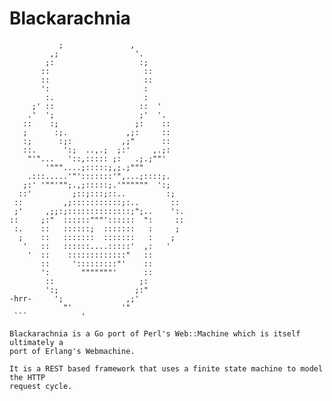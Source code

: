 # Blackarachnia

```
           ;               ,
         ,;                 '.
        ;:                   :;
       ::                     ::
       ::                     ::
       ':                     :
        :.                    :
     ;' ::                   ::  '
    .'  ';                   ;'  '.
   ::    :;                 ;:    ::
   ;      :;.             ,;:     ::
   :;      :;:           ,;"      ::
   ::.      ':;  ..,.;  ;:'     ,.;:
    "'"...   '::,::::: ;:   .;.;""'
        '"""....;:::::;,;.;"""
    .:::.....'"':::::::'",...;::::;.
   ;:' '""'"";.,;:::::;.'""""""  ':;
  ::'         ;::;:::;::..         :;
 ::         ,;:::::::::::;:..       ::
 ;'     ,;;:;::::::::::::::;";..    ':.
::     ;:"  ::::::"""'::::::  ":     ::
 :.    ::   ::::::;  :::::::   :     ;
  ;    ::   :::::::  :::::::   :    ;
   '   ::   ::::::....:::::'  ,:   '
    '  ::    :::::::::::::"   ::
       ::     ':::::::::"'    ::
       ':       """""""'      ::
        ::                   ;:
        ':;                 ;:"
-hrr-     ';              ,;'
            "'           '"
 ```            '

Blackarachnia is a Go port of Perl's Web::Machine which is itself ultimately a
port of Erlang's Webmachine.

It is a REST based framework that uses a finite state machine to model the HTTP
request cycle.
